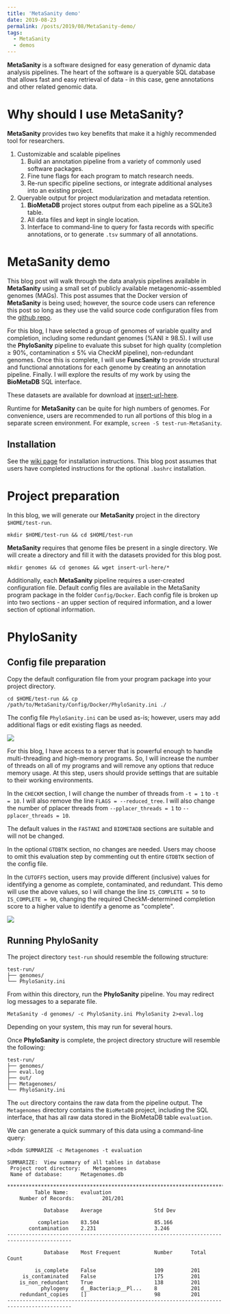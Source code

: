 ```yaml
---
title: 'MetaSanity demo'
date: 2019-08-23
permalink: /posts/2019/08/MetaSanity-demo/
tags:
  - MetaSanity
  - demos
---
```


**MetaSanity** is a software designed for easy generation of dynamic data analysis pipelines. The heart of the software is a queryable SQL database that allows fast and easy retrieval of data - in this case, gene annotations and other related genomic data.

Why should I use MetaSanity?
======
**MetaSanity** provides two key benefits that make it a highly recommended tool for researchers.

1. Customizable and scalable pipelines
	1. Build an annotation pipeline from a variety of commonly used software packages.
	2. Fine tune flags for each program to match research needs.
	3. Re-run specific pipeline sections, or integrate additional analyses into an existing project.
2. Queryable output for project modularization and metadata retention.
	1. **BioMetaDB** project stores output from each pipeline as a SQLite3 table.
	2. All data files and kept in single location.
	3. Interface to command-line to query for fasta records with specific annotations, or to generate `.tsv` summary of all annotations.

MetaSanity demo
======
This blog post will walk through the data analysis pipelines available in **MetaSanity** using a small set of publicly available metagenomic-assembled genomes (MAGs). This post assumes that the Docker version of **MetaSanity** is being used; however, the source code users can reference this post so long as they use the valid source code configuration files from the [github repo](https://github.com/cjneely10/MetaSanity).

For this blog, I have selected a group of genomes of variable quality and completion, including some redundant genomes (%ANI &ge; 98.5). I will use the **PhyloSanity** pipeline to evaluate this subset for high quality (completion &ge; 90%, contamination &le; 5% via CheckM pipeline), non-redundant genomes. 
Once this is complete, I will use **FuncSanity** to provide structural and functional annotations for each genome by creating an annotation pipeline.
Finally. I will explore the results of my work by using the **BioMetaDB** SQL interface.

These datasets are available for download at [insert-url-here]().

Runtime for **MetaSanity** can be quite for high numbers of genomes. For convenience, users are recommended to run all portions of this blog in a separate screen environment. For example, `screen -S test-run-MetaSanity`.

Installation
------
See the [wiki page](https://github.com/cjneely10/MetaSanity/wiki/2-Installation) for installation instructions. This blog post assumes that users have completed instructions for the optional `.bashrc` installation.

Project preparation
======
In this blog, we will generate our **MetaSanity** project in the directory `$HOME/test-run`.

`mkdir $HOME/test-run && cd $HOME/test-run`

**MetaSanity** requires that genome files be present in a single directory. We will create a directory and fill it with the datasets provided for this blog post.

`mkdir genomes && cd genomes && wget insert-url-here/*`

Additionally, each **MetaSanity** pipeline requires a user-created configuration file. Default config files are available in the MetaSanity program package in the folder `Config/Docker`. Each config file is broken up into two sections - an upper section of required information, and a lower section of optional information.

PhyloSanity
======

Config file preparation
------
Copy the default configuration file from your program package into your project directory.

`cd $HOME/test-run && cp /path/to/MetaSanity/Config/Docker/PhyloSanity.ini ./`

The config file `PhyloSanity.ini` can be used as-is; however, users may add additional flags or edit existing flags as needed.

![](https://cjneely10.github.io/files/phylosanity-ini.png)

For this blog, I have access to a server that is powerful enough to handle multi-threading and high-memory programs. So, I will increase the number of threads on all of my programs and will remove any options that reduce memory usage. At this step, users should provide settings that are suitable to their working environments.

In the `CHECKM` section, I will change the number of threads from `-t = 1` to `-t = 10`. I will also remove the line `FLAGS = --reduced_tree`. I will also change the number of pplacer threads from `--pplacer_threads = 1` to `--pplacer_threads = 10`.

The default values in the `FASTANI` and `BIOMETADB` sections are suitable and will not be changed.

In the optional `GTDBTK` section, no changes are needed. Users may choose to omit this evaluation step by commenting out th entire `GTDBTK` section of the config file.

In the `CUTOFFS` section, users may provide different (inclusive) values for identifying a genome as complete, contaminated, and redundant. This demo will use the above values, so I will change the line `IS_COMPLETE = 50` to `IS_COMPLETE = 90`, changing the required CheckM-determined completion score to a higher value to identify a genome as "complete".

![](https://cjneely10.github.io/files/phylosanity-ini-post.png)

Running PhyloSanity
------
The project directory `test-run` should resemble the following structure:

<pre><code>test-run/
├── genomes/
└── PhyloSanity.ini</code></pre>

From within this directory, run the **PhyloSanity** pipeline. You may redirect log messages to a separate file.

`MetaSanity -d genomes/ -c PhyloSanity.ini PhyloSanity 2>eval.log`

Depending on your system, this may run for several hours.

Once **PhyloSanity** is complete, the project directory structure will resemble the following:

<pre><code>test-run/
├── genomes/
├── eval.log
├── out/
├── Metagenomes/
└── PhyloSanity.ini</code></pre>

The `out` directory contains the raw data from the pipeline output. The `Metagenomes` directory contains the `BioMetaDB` project, including the SQL interface, that has all raw data stored in the BioMetaDB table `evaluation`.

We can generate a quick summary of this data using a command-line query:
<pre><code>>dbdm SUMMARIZE -c Metagenomes -t evaluation

SUMMARIZE:	View summary of all tables in database
 Project root directory:	Metagenomes
 Name of database:		Metagenomes.db

*******************************************************************************************
	     Table Name:	evaluation  
	Number of Records:	       201/201       

	        Database	Average             	Std Dev     

	      completion	83.504              	85.166      
	   contamination	2.231               	3.246       
-------------------------------------------------------------------------------------------

	        Database	Most Frequent       	Number    	Total Count 

	     is_complete	False               	109       	201         
	 is_contaminated	False               	175       	201         
	is_non_redundant	True                	138       	201         
	       phylogeny	d__Bacteria;p__Pl...	8         	201         
	redundant_copies	[]                  	98        	201         
-------------------------------------------------------------------------------------------</code></pre>


